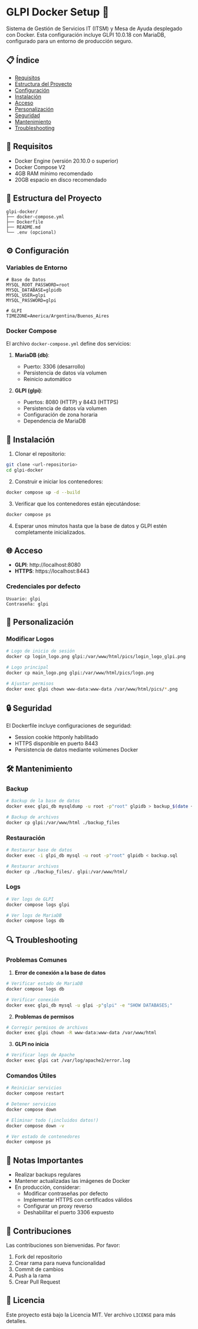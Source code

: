 # GLPI Docker Setup 🐋

Sistema de Gestión de Servicios IT (ITSM) y Mesa de Ayuda desplegado con Docker. Esta configuración incluye GLPI 10.0.18 con MariaDB, configurado para un entorno de producción seguro.

## 📋 Índice

- [Requisitos](#requisitos)
- [Estructura del Proyecto](#estructura-del-proyecto)
- [Configuración](#configuración)
- [Instalación](#instalación)
- [Acceso](#acceso)
- [Personalización](#personalización)
- [Seguridad](#seguridad)
- [Mantenimiento](#mantenimiento)
- [Troubleshooting](#troubleshooting)

## 🔧 Requisitos

- Docker Engine (versión 20.10.0 o superior)
- Docker Compose V2
- 4GB RAM mínimo recomendado
- 20GB espacio en disco recomendado

## 📁 Estructura del Proyecto

```plaintext
glpi-docker/
├── docker-compose.yml
├── Dockerfile
├── README.md
└── .env (opcional)
```

## ⚙️ Configuración

### Variables de Entorno

```env
# Base de Datos
MYSQL_ROOT_PASSWORD=root
MYSQL_DATABASE=glpidb
MYSQL_USER=glpi
MYSQL_PASSWORD=glpi

# GLPI
TIMEZONE=America/Argentina/Buenos_Aires
```

### Docker Compose

El archivo `docker-compose.yml` define dos servicios:

1. **MariaDB (db)**:

   - Puerto: 3306 (desarrollo)
   - Persistencia de datos vía volumen
   - Reinicio automático

2. **GLPI (glpi)**:
   - Puertos: 8080 (HTTP) y 8443 (HTTPS)
   - Persistencia de datos vía volumen
   - Configuración de zona horaria
   - Dependencia de MariaDB

## 🚀 Instalación

1. Clonar el repositorio:

```bash
git clone <url-repositorio>
cd glpi-docker
```

2. Construir e iniciar los contenedores:

```bash
docker compose up -d --build
```

3. Verificar que los contenedores están ejecutándose:

```bash
docker compose ps
```

4. Esperar unos minutos hasta que la base de datos y GLPI estén completamente inicializados.

## 🌐 Acceso

- **GLPI**: http://localhost:8080
- **HTTPS**: https://localhost:8443

### Credenciales por defecto

```plaintext
Usuario: glpi
Contraseña: glpi
```

## 🎨 Personalización

### Modificar Logos

```bash
# Logo de inicio de sesión
docker cp login_logo.png glpi:/var/www/html/pics/login_logo_glpi.png

# Logo principal
docker cp main_logo.png glpi:/var/www/html/pics/logo.png

# Ajustar permisos
docker exec glpi chown www-data:www-data /var/www/html/pics/*.png
```

## 🔒 Seguridad

El Dockerfile incluye configuraciones de seguridad:

- Session cookie httponly habilitado
- HTTPS disponible en puerto 8443
- Persistencia de datos mediante volúmenes Docker

## 🛠️ Mantenimiento

### Backup

```bash
# Backup de la base de datos
docker exec glpi_db mysqldump -u root -p"root" glpidb > backup_$(date +%F).sql

# Backup de archivos
docker cp glpi:/var/www/html ./backup_files
```

### Restauración

```bash
# Restaurar base de datos
docker exec -i glpi_db mysql -u root -p"root" glpidb < backup.sql

# Restaurar archivos
docker cp ./backup_files/. glpi:/var/www/html/
```

### Logs

```bash
# Ver logs de GLPI
docker compose logs glpi

# Ver logs de MariaDB
docker compose logs db
```

## 🔍 Troubleshooting

### Problemas Comunes

1. **Error de conexión a la base de datos**

```bash
# Verificar estado de MariaDB
docker compose logs db

# Verificar conexión
docker exec glpi_db mysql -u glpi -p"glpi" -e "SHOW DATABASES;"
```

2. **Problemas de permisos**

```bash
# Corregir permisos de archivos
docker exec glpi chown -R www-data:www-data /var/www/html
```

3. **GLPI no inicia**

```bash
# Verificar logs de Apache
docker exec glpi cat /var/log/apache2/error.log
```

### Comandos Útiles

```bash
# Reiniciar servicios
docker compose restart

# Detener servicios
docker compose down

# Eliminar todo (¡incluidos datos!)
docker compose down -v

# Ver estado de contenedores
docker compose ps
```

## 📝 Notas Importantes

- Realizar backups regulares
- Mantener actualizadas las imágenes de Docker
- En producción, considerar:
  - Modificar contraseñas por defecto
  - Implementar HTTPS con certificados válidos
  - Configurar un proxy reverso
  - Deshabilitar el puerto 3306 expuesto

## 🤝 Contribuciones

Las contribuciones son bienvenidas. Por favor:

1. Fork del repositorio
2. Crear rama para nueva funcionalidad
3. Commit de cambios
4. Push a la rama
5. Crear Pull Request

## 📄 Licencia

Este proyecto está bajo la Licencia MIT. Ver archivo `LICENSE` para más detalles.
